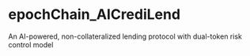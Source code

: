 # epochChain_AICrediLend
An AI-powered, non-collateralized lending protocol with dual-token risk control model

